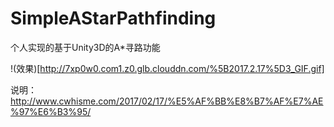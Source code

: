 # SimpleAStarPathfinding
个人实现的基于Unity3D的A*寻路功能

!(效果)[http://7xp0w0.com1.z0.glb.clouddn.com/%5B2017.2.17%5D3_GIF.gif]

说明：http://www.cwhisme.com/2017/02/17/%E5%AF%BB%E8%B7%AF%E7%AE%97%E6%B3%95/

